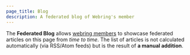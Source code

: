 ```yaml
---
page_title: Blog
description: A federated blog of Webring's member
---
```


The **Federated Blog** allows [webring members](/) to showcase federated
articles on this page from _time to time_. The list of articles is not
calculated automatically (via RSS/Atom feeds) but is the result of **a manual
addition**.
